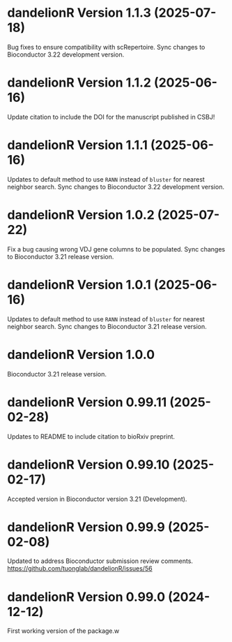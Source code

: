 # dandelionR Version 1.1.3 (2025-07-18)

Bug fixes to ensure compatibility with scRepertoire. Sync changes to Bioconductor 3.22 development version.

# dandelionR Version 1.1.2 (2025-06-16)

Update citation to include the DOI for the manuscript published in CSBJ!

# dandelionR Version 1.1.1 (2025-06-16)

Updates to default method to use `RANN` instead of `bluster` for nearest neighbor search. Sync changes to Bioconductor 3.22 development version.

# dandelionR Version 1.0.2 (2025-07-22)

Fix a bug causing wrong VDJ gene columns to be populated. Sync changes to Bioconductor 3.21 release version.

# dandelionR Version 1.0.1 (2025-06-16)

Updates to default method to use `RANN` instead of `bluster` for nearest neighbor search. Sync changes to Bioconductor 3.21 release version.

# dandelionR Version 1.0.0

Bioconductor 3.21 release version.

# dandelionR Version 0.99.11 (2025-02-28)

Updates to README to include citation to bioRxiv preprint.

# dandelionR Version 0.99.10 (2025-02-17)

Accepted version in Bioconductor version 3.21 (Development).

# dandelionR Version 0.99.9 (2025-02-08)

Updated to address Bioconductor submission review comments.
https://github.com/tuonglab/dandelionR/issues/56

# dandelionR Version 0.99.0 (2024-12-12)

First working version of the package.w
